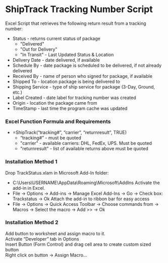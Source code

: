 # ShipTrack Tracking Number Script
Excel Script that retrieves the following return result from a tracking number:
- Status - returns current status of package
  - "Delivered"
  - "Out for Delivery"
  - "In Transit" - Last Updated Status & Location
- Delivery Date - date delivered, if available
- Schedule By - date package is scheduled to be delivered, if not already delivered
- Received By - name of person who signed for package, if available
- Shipped To - location package is being delivered to
- Shipping Service - type of ship service for package (3-Day, Ground, etc.)
- Label Created - date label for tracking number was created
- Origin - location the package came from
- TimeStamp - last time the program cache was updated

### Excel Function Formula and Requirements
- =ShipTrack(“tracking#”, “carrier”, “returnresult”, TRUE)
  - “tracking#” - must be quoted
  - "carrier" - available carriers: DHL, FedEx, UPS. Must be quoted
  - "returnresult" - list of available returns above must be quoted
  
### Installation Method 1
Drop TrackStatus.xlam in Microsoft Add-In folder:
- C:\Users\USERNAME\AppData\Roaming\Microsoft\AddIns
Activate the add-in in Excel. 
- File -> Options -> Add-ins -> Manage Excel Add-Ins -> Go -> Check box: Trackstatus -> Ok
Attach the add-in to ribbon bar for easy access
- File -> Options -> Quick Access Toolbar -> Choose commands from -> Macros -> Select the macro -> Add >> -> Ok

### Installation Method 2
Add button to worksheet and assign macro to it.  
Activate “Developer” tab in Options  
Insert Button (Form Control) and drag cell area to create custom sized button  
Right click on button -> Assign Macro…  

